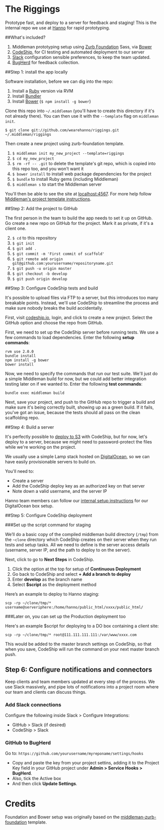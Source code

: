 The Riggings
=================

Prototype fast, and deploy to a server for feedback and staging! This is the internal repo we use at [Hanno](http://hanno.co/) for rapid prototyping.


##What's included?

1. Middleman prototyping setup using [Zurb Foundation](http://foundation.zurb.com/) Sass, via [Bower](http://bower.io/)
3. [CodeShip](http://codeship.io/), for CI testing and automated deployment to our server
4. [Slack](http://slack.com) configuration sensible preferences, to keep the team updated.
5. [BugHerd](http://www.bugherd.com/) for feedback collection.


##Step 1: install the app locally

Software installation, before we can dig into the repo:

1. Install a [Ruby](http://www.ruby-lang.org/en/downloads/) version via RVM
2. Install [Bundler](http://bundler.io/)
3. Install [Bower](http://bower.io/) (`$ npm install -g bower`)

Clone this repo into `~/.middleman` (you'll have to create this directory if it's not already there). You can then use it with the `--template` flag on `middleman init`.

`$ git clone git://github.com/wearehanno/riggings.git ~/.middleman/riggings`

Then create a new project using zurb-foundation template.

1. `$ middleman init my_new_project --template=riggings`
2. `$ cd my_new_project`
3. `$ rm -rf -- .git` to delete the template's git repo, which is copied into this repo too, and you won't want it
4. `$ bower install` to install web package dependencies for the project
5. `$ bundle` to install Ruby gems (including Middleman)
6. `$ middleman s` to start the Middleman server

You'll then be able to see the site at [localhost:4567](http://localhost:4567). For more help follow [Middleman's project template instructions](http://middlemanapp.com/getting-started/welcome/).


##Step 2: Add the project to GitHub

The first person in the team to build the app needs to set it up on GitHub. Go create a new repo on GitHub for the project. Mark it as private, if it's a client one.

2. `$ cd` to this repository
3. `$ git init`
4. `$ git add .`
5. `$ git commit -m 'First commit of scaffold'`
6. `$ git remote add origin git@github.com:yourusername/repositoryname.git`
7. `$ git push -u origin master`
8. `$ git checkout -b develop`
9. `$ git push origin develop`


##Step 3: Configure CodeShip tests and build

It's possible to upload files via FTP to a server, but this introduces too many breakable points. Instead, we'll use CodeShip to streamline the process and make sure nobody breaks the build accidentally.

First, visit [codeship.io](https://codeship.io), login, and click to create a new project. Select the GitHub option and choose the repo from GitHub.

First, we need to set up the CodeShip server before running tests. We use a few commands to load dependencies. Enter the following **setup commands**:

    rvm use 2.0.0
    bundle install
    npm install -g bower
    bower install

Now, we need to specify the commands that run our test suite. We'll just do a simple Middleman build for now, but we could add better integration testing later on if we wanted to. Enter the following **test commands**:

    bundle exec middleman build

Next, save your project, and push to the GitHub repo to trigger a build and make sure it's being correctly built, showing up as a green build. If it fails, you've got an issue, because the tests should all pass on the clean scaffolding repo.


##Step 4: Build a server

It's perfectly possible to [deploy to S3](http://blog.codeship.io/2014/02/04/continuous-deployment-static-pages-amazon-s3.html) with CodeShip, but for now, let's deploy to a server, because we might need to password-protect the files while we're working on the project.

We usually use a simple Lamp stack hosted on [DigitalOcean](https://www.digitalocean.com/), so we can have easily provisionable servers to build on.

You'll need to:

* Create a server
* Add the CodeShip deploy key as an authorized key on that server
* Note down a valid username, and the server IP

Hanno team members can follow our [internal setup instructions](https://docs.google.com/a/wearehanno.com/document/d/12cRX8vjLjyqlzAuStE_fdsonuAB53dqP-aKrZo_UQW0/edit?usp=sharing) for our DigitalOcean box setup.


##Step 5: Configure CodeShip deployment

###Set up the script command for staging

We’ll do a basic copy of the compiled middleman build directory (`/tmp`) from the `~clone` directory which CodeShip creates on their server when they run tests and setup tasks. All we need to define is the server access details (username, server IP, and the path to deploy to on the server).

Next, click to go to **Next Steps** in CodeShip.

1. Click the option at the top for setup of **Continuous Deployment**
2. Go back to CodeShip and select **+ Add a branch to deploy**
3. Enter **develop** as the branch name
4. Select **$script** as the deployment method

Here’s an example to deploy to Hanno staging:

    scp -rp ~/clone/tmp/* username@serveriphere:/home/hanno/public_html/xxxx/public_html/

###Later on, you can set up the Production deployment too

Here's an example $script for deploying to a DO box containing a client site:

    scp -rp ~/clone/tmp/* root@111.111.111.111:/var/www/xxxx.com

This would be added to the master branch settings on CodeShip, so that when you save, CodeShip will run the command on your next master branch push.


## Step 6: Configure notifications and connectors

Keep clients and team members updated at every step of the process. We use Slack massively, and pipe lots of notifications into a project room where our team and clients can discuss things.

### Add Slack connections

Configure the following inside Slack > Configure Integrations:

* GitHub > Slack (if desired)
* CodeShip > Slack

### GitHub to BugHerd

Go to: `https://github.com/yourusername/myreponame/settings/hooks`

* Copy and paste the key from your project settins, adding it to the Project Key field in your GitHub project under **Admin > Service Hooks > BugHerd**.
* Also, tick the Active box
* And then click **Update Settings**.

# Credits

Foundation and Bower setup was originally based on the [middleman-zurb-foundation](https://github.com/axyz/middleman-zurb-foundation) template.
